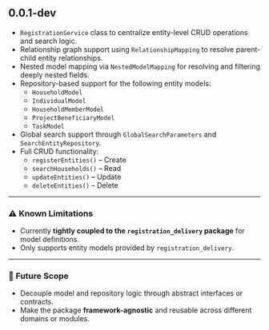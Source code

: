 ## 0.0.1-dev

- `RegistrationService` class to centralize entity-level CRUD operations and search logic.
- Relationship graph support using `RelationshipMapping` to resolve parent-child entity relationships.
- Nested model mapping via `NestedModelMapping` for resolving and filtering deeply nested fields.
- Repository-based support for the following entity models:
    - `HouseholdModel`
    - `IndividualModel`
    - `HouseholdMemberModel`
    - `ProjectBeneficiaryModel`
    - `TaskModel`
- Global search support through `GlobalSearchParameters` and `SearchEntityRepository`.
- Full CRUD functionality:
    - `registerEntities()` – Create
    - `searchHouseholds()` – Read
    - `updateEntities()` – Update
    - `deleteEntities()` – Delete

---

### ⚠️ Known Limitations

- Currently **tightly coupled to the `registration_delivery` package** for model definitions.
- Only supports entity models provided by `registration_delivery`.

---

### 🔭 Future Scope

- Decouple model and repository logic through abstract interfaces or contracts.
- Make the package **framework-agnostic** and reusable across different domains or modules.


